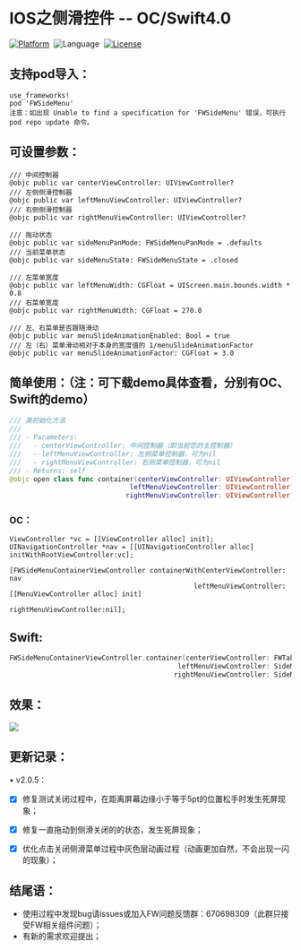 # IOS之侧滑控件 -- OC/Swift4.0  

[![Platform](http://img.shields.io/badge/platform-iOS-blue.svg?style=flat)](http://cocoapods.org/?q=FWSideMenu)&nbsp;
![Language](https://img.shields.io/badge/language-swift-orange.svg?style=flat)&nbsp;
[![License](http://img.shields.io/badge/license-MIT-green.svg?style=flat)](https://github.com/choiceyou/FWSideMenu/blob/master/FWSideMenu/LICENSE)



## 支持pod导入：

```cocoaPods
use_frameworks!
pod 'FWSideMenu'
注意：如出现 Unable to find a specification for 'FWSideMenu' 错误，可执行 pod repo update 命令。
```



## 可设置参数：
```参数
/// 中间控制器
@objc public var centerViewController: UIViewController?
/// 左侧侧滑控制器
@objc public var leftMenuViewController: UIViewController?
/// 右侧侧滑控制器
@objc public var rightMenuViewController: UIViewController?

/// 拖动状态
@objc public var sideMenuPanMode: FWSideMenuPanMode = .defaults
/// 当前菜单状态
@objc public var sideMenuState: FWSideMenuState = .closed

/// 左菜单宽度
@objc public var leftMenuWidth: CGFloat = UIScreen.main.bounds.width * 0.8
/// 右菜单宽度
@objc public var rightMenuWidth: CGFloat = 270.0

/// 左、右菜单是否跟随滑动
@objc public var menuSlideAnimationEnabled: Bool = true
/// 左（右）菜单滑动相对于本身的宽度值的 1/menuSlideAnimationFactor
@objc public var menuSlideAnimationFactor: CGFloat = 3.0
```


## 简单使用：（注：可下载demo具体查看，分别有OC、Swift的demo）

```swift
/// 类初始化方法
///
/// - Parameters:
///   - centerViewController: 中间控制器（即当前您的主控制器）
///   - leftMenuViewController: 左侧菜单控制器，可为nil
///   - rightMenuViewController: 右侧菜单控制器，可为nil
/// - Returns: self
@objc open class func container(centerViewController: UIViewController?, 
                              leftMenuViewController: UIViewController?, 
                             rightMenuViewController: UIViewController?) -> FWSideMenuContainerViewController
```

### OC：
```oc
ViewController *vc = [[ViewController alloc] init];
UINavigationController *nav = [[UINavigationController alloc] initWithRootViewController:vc];
    
[FWSideMenuContainerViewController containerWithCenterViewController: nav 
                                              leftMenuViewController:[[MenuViewController alloc] init] 
                                             rightMenuViewController:nil];
```


## Swift: <br>
```swift
FWSideMenuContainerViewController.container(centerViewController: FWTabBarController(),
                                          leftMenuViewController: SideMenuViewController(), 
                                         rightMenuViewController: SideMenuViewController())
```



## 效果：

![](https://github.com/choiceyou/FWSideMenu/blob/master/%E6%95%88%E6%9E%9C/%E6%95%88%E6%9E%9C.gif)



## 更新记录：

• v2.0.5：
- [x] 修复测试关闭过程中，在距离屏幕边缘小于等于5pt的位置松手时发生死屏现象；
- [x] 修复一直拖动到侧滑关闭的的状态，发生死屏现象；
- [x] 优化点击关闭侧滑菜单过程中灰色层动画过程（动画更加自然，不会出现一闪的现象）；



## 结尾语：

- 使用过程中发现bug请issues或加入FW问题反馈群：670698309（此群只接受FW相关组件问题）；
- 有新的需求欢迎提出；
